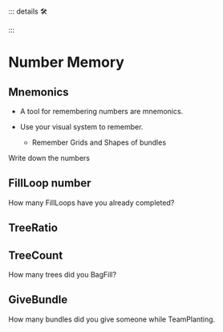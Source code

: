 ::: details 🛠



:::

# <neuro>Number Memory</neuro>

## Mnemonics


- A tool for remembering numbers are mnemonics. 

- Use your visual system to remember.
    - Remember Grids and Shapes of bundles 

Write down the numbers

## FillLoop number

How many FillLoops have you already completed?

## TreeRatio



## TreeCount

How many trees did you BagFill?

## GiveBundle

How many bundles did you give someone while TeamPlanting.

